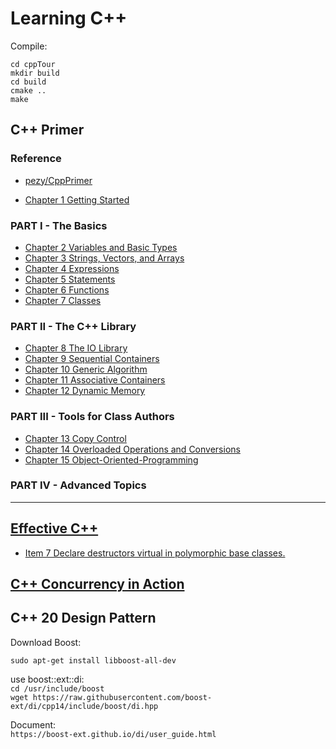 # Learning C++

Compile:

`cd cppTour`  
`mkdir build`  
`cd build`  
`cmake ..`  
`make`  

## C++ Primer

### Reference  

+ [pezy/CppPrimer](https://github.com/pezy/CppPrimer)  



- [Chapter 1 Getting Started](./primer/ch01/) 

### PART I - The Basics
- [Chapter 2 Variables and Basic Types](./primer/ch02/)  
- [Chapter 3 Strings, Vectors, and Arrays](./primer/ch03/)  
- [Chapter 4 Expressions](./primer/ch04/)  
- [Chapter 5 Statements](./primer/ch05/)  
- [Chapter 6 Functions](./primer/ch06/)
- [Chapter 7 Classes](./primer/ch07/)

### PART II - The C++ Library
- [Chapter 8 The IO Library](./primer/ch08/)  
- [Chapter 9 Sequential Containers](./primer/ch09/)  
- [Chapter 10 Generic Algorithm](./primer/ch10/)  
- [Chapter 11 Associative Containers](./primer/ch11/)  
- [Chapter 12 Dynamic Memory](./primer/ch12/)  

### PART III - Tools for Class Authors  
- [Chapter 13 Copy Control](./primer/ch13/)  
- [Chapter 14 Overloaded Operations and Conversions](./primer/ch14/)
- [Chapter 15 Object-Oriented-Programming](./primer/ch15/)  

### PART IV - Advanced Topics

---

## [Effective C++](./effective/old)  
- [Item 7 Declare destructors virtual in polymorphic base classes.](./effective/old/item7/readme.md)
## [C++ Concurrency in Action](./concurrency)

## C++ 20 Design Pattern

Download Boost:

`sudo apt-get install libboost-all-dev`  

use boost::ext::di:  
`cd /usr/include/boost`    
`wget https://raw.githubusercontent.com/boost-ext/di/cpp14/include/boost/di.hpp`   
 
Document:    
`https://boost-ext.github.io/di/user_guide.html`    


